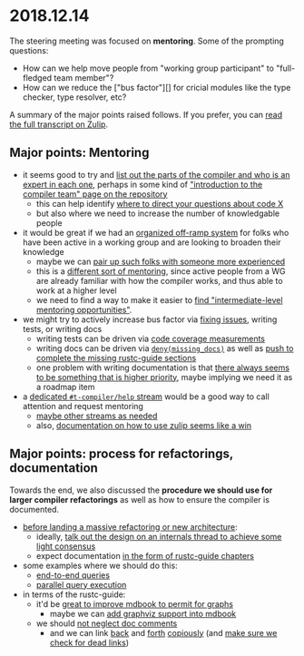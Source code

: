 # 2018.12.14

The steering meeting was focused on **mentoring**. Some of the prompting questions:

- How can we help move people from "working group participant" to "full-fledged team member"?
- How can we reduce the ["bus factor"][] for cricial modules like the type checker, type resolver, etc?

[zulip]: https://rust-lang.zulipchat.com/#narrow/stream/131828-t-compiler/topic/steering.20meeting.202018-12-14
[bus factor]: https://en.wikipedia.org/wiki/Bus_factor

A summary of the major points raised follows. If you prefer, you can
[read the full transcript on Zulip][zulip].

## Major points: Mentoring

- it seems good to try and [list out the parts of the compiler and who
  is an expert in each
  one](https://rust-lang.zulipchat.com/#narrow/stream/131828-t-compiler/subject/steering.20meeting.202018-12-14/near/151781649),
  perhaps in some kind of ["introduction to the compiler team" page on the repository](https://rust-lang.zulipchat.com/#narrow/stream/131828-t-compiler/subject/steering.20meeting.202018-12-14/near/151781864)
  - this can help identify [where to direct your questions about code X](https://rust-lang.zulipchat.com/#narrow/stream/131828-t-compiler/subject/steering.20meeting.202018-12-14/near/151781864)
  - but also where we need to increase the number of knowledgable people
- it would be great if we had an [organized off-ramp system](https://rust-lang.zulipchat.com/#narrow/stream/131828-t-compiler/subject/steering.20meeting.202018-12-14/near/151782070)
  for folks who have been active in a working group and are looking to broaden their knowledge
  - maybe we can [pair up such folks with someone
more
experienced](https://rust-lang.zulipchat.com/#narrow/stream/131828-t-compiler/subject/steering.20meeting.202018-12-14/near/151782619)
  - this is a [different sort of mentoring](https://rust-lang.zulipchat.com/#narrow/stream/131828-t-compiler/subject/steering.20meeting.202018-12-14/near/151782971), since active people from a
    WG are already familiar with how the compiler works, and thus able to work at a higher level
  - we need to find a way to make it easier to [find "intermediate-level mentoring opportunities"](https://rust-lang.zulipchat.com/#narrow/stream/131828-t-compiler/subject/steering.20meeting.202018-12-14/near/151782469).
- we might try to actively increase bus factor via [fixing issues](https://rust-lang.zulipchat.com/#narrow/stream/131828-t-compiler/subject/steering.20meeting.202018-12-14/near/151781737), writing tests, or writing docs
  - writing tests can be driven via [code coverage measurements](https://rust-lang.zulipchat.com/#narrow/stream/131828-t-compiler/subject/steering.20meeting.202018-12-14/near/151782245)
  - writing docs can be driven via
    [`deny(missing_docs)`](https://rust-lang.zulipchat.com/#narrow/stream/131828-t-compiler/subject/steering.20meeting.202018-12-14/near/151781803)
    as well as [push to complete the missing rustc-guide
    sections](https://rust-lang.zulipchat.com/#narrow/stream/131828-t-compiler/subject/steering.20meeting.202018-12-14/near/151781969)
  - one problem with writing documentation is that [there always seems
    to be something that is higher
    priority](https://rust-lang.zulipchat.com/#narrow/stream/131828-t-compiler/subject/steering.20meeting.202018-12-14/near/151781986),
    maybe implying we need it as a roadmap item
- a [dedicated `#t-compiler/help`
  stream](https://rust-lang.zulipchat.com/#narrow/stream/131828-t-compiler/subject/steering.20meeting.202018-12-14/near/151782693)
  would be a good way to call attention and request mentoring
  - [maybe other streams as needed](https://rust-lang.zulipchat.com/#narrow/stream/131828-t-compiler/subject/steering.20meeting.202018-12-14/near/151782111)
  - also, [documentation on how to use zulip seems like a win](https://rust-lang.zulipchat.com/#narrow/stream/131828-t-compiler/subject/steering.20meeting.202018-12-14/near/151782350)

## Major points: process for refactorings, documentation

Towards the end, we also discussed the **procedure we should use for
larger compiler refactorings** as well as how to ensure the compiler
is documented.

- [before landing a massive refactoring or new architecture](https://rust-lang.zulipchat.com/#narrow/stream/131828-t-compiler/subject/steering.20meeting.202018-12-14/near/151784501):
  - ideally, [talk out the design on an internals thread to achieve some light consensus](https://rust-lang.zulipchat.com/#narrow/stream/131828-t-compiler/subject/steering.20meeting.202018-12-14/near/151784204)
  - expect documentation [in the form of rustc-guide chapters](https://rust-lang.zulipchat.com/#narrow/stream/131828-t-compiler/subject/steering.20meeting.202018-12-14/near/151783865)
- some examples where we should do this:
  - [end-to-end queries](https://rust-lang.zulipchat.com/#narrow/stream/131828-t-compiler/subject/steering.20meeting.202018-12-14/near/151783972)
  - [parallel query execution](https://rust-lang.zulipchat.com/#narrow/stream/131828-t-compiler/subject/steering.20meeting.202018-12-14/near/151784316)
- in terms of the rustc-guide:
  - it'd be [great to improve mdbook to permit for graphs](https://rust-lang.zulipchat.com/#narrow/stream/131828-t-compiler/subject/steering.20meeting.202018-12-14/near/151783887)
    - maybe we can [add graphviz support into mdbook](https://rust-lang.zulipchat.com/#narrow/stream/131828-t-compiler/subject/steering.20meeting.202018-12-14/near/151784431)
  - we should [not neglect doc comments](https://rust-lang.zulipchat.com/#narrow/stream/131828-t-compiler/subject/steering.20meeting.202018-12-14/near/151784445)
    - and we can link [back](https://rust-lang.zulipchat.com/#narrow/stream/131828-t-compiler/subject/steering.20meeting.202018-12-14/near/151784542) and [forth](https://rust-lang.zulipchat.com/#narrow/stream/131828-t-compiler/subject/steering.20meeting.202018-12-14/near/151784551) [copiously](https://rust-lang.zulipchat.com/#narrow/stream/131828-t-compiler/subject/steering.20meeting.202018-12-14/near/151784688) (and [make sure we check for dead links](https://rust-lang.zulipchat.com/#narrow/stream/131828-t-compiler/subject/steering.20meeting.202018-12-14/near/151784647))
